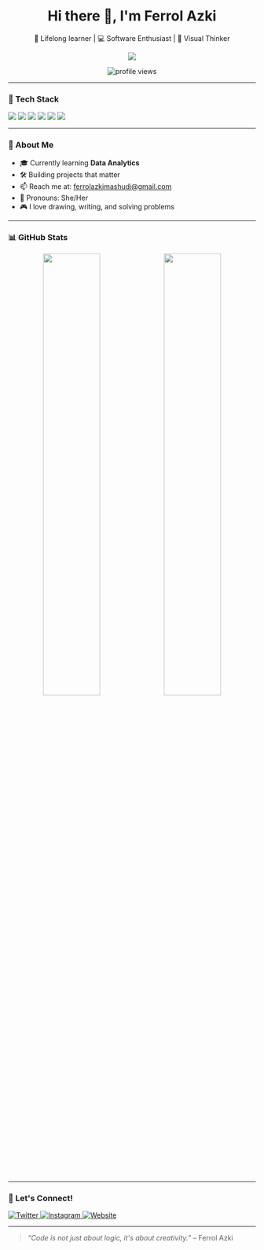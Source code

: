 <!-- Header dan Perkenalan -->
<h1 align="center">Hi there 👋, I'm Ferrol Azki</h1>
<p align="center">🧠 Lifelong learner | 💻 Software Enthusiast | 🎨 Visual Thinker</p>

<p align="center">
  <img src="https://capsule-render.vercel.app/api?type=waving&color=gradient&height=150&section=header&text=Selamat%20Datang!%20🕹️&fontSize=30&animation=fadeIn" />
</p>

<p align="center">
  <img src="https://komarev.com/ghpvc/?username=goonesmile&label=Profile%20views&color=0e75b6&style=flat" alt="profile views"/>
</p>

---

### 🧰 Tech Stack
<p align="left">
  <img src="https://img.shields.io/badge/Editor-VS%20Code-blue?style=flat&logo=visualstudiocode&logoColor=white"/>
  <img src="https://img.shields.io/badge/IDE-Xcode-blue?style=flat&logo=xcode&logoColor=white"/>
  <img src="https://img.shields.io/badge/Language-TypeScript-informational?style=flat&logo=typescript&logoColor=white"/>
  <img src="https://img.shields.io/badge/Framework-React-blue?style=flat&logo=react&logoColor=white"/>
  <img src="https://img.shields.io/badge/Backend-Node.js-brightgreen?style=flat&logo=node.js&logoColor=white"/>
  <img src="https://img.shields.io/badge/Database-Firebase-orange?style=flat&logo=firebase&logoColor=white"/>
</p>

---

### 🎯 About Me
- 🎓 Currently learning **Data Analytics**
- 🛠️ Building projects that matter
- 📫 Reach me at: [ferrolazkimashudi@gmail.com](mailto:ferrolazkimashudi@gmail.com)
- 🌈 Pronouns: She/Her
- 🎮 I love drawing, writing, and solving problems

---

### 📊 GitHub Stats
<p align="center">
  <img src="https://github-readme-stats.vercel.app/api?username=goonesmile&show_icons=true&theme=default&hide_border=true" width="48%"/>
  <img src="https://github-readme-stats.vercel.app/api/top-langs/?username=goonesmile&layout=compact&theme=default&hide_border=true" width="48%"/>
</p>

---

### 🤝 Let's Connect!
<p align="left">
  <a href="https://twitter.com/yourusername">
    <img alt="Twitter" src="https://img.shields.io/badge/Twitter-1DA1F2?style=for-the-badge&logo=twitter&logoColor=white" />
  </a>
  <a href="https://instagram.com/yourusername">
    <img alt="Instagram" src="https://img.shields.io/badge/Instagram-E4405F?style=for-the-badge&logo=instagram&logoColor=white" />
  </a>
  <a href="https://yourwebsite.com">
    <img alt="Website" src="https://img.shields.io/badge/Website-000000?style=for-the-badge&logo=about.me&logoColor=white" />
  </a>
</p>

---

> *“Code is not just about logic, it's about creativity.”* – Ferrol Azki
